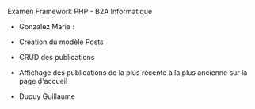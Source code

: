 Examen Framework PHP - B2A Informatique

- Gonzalez Marie :
 - Création du modèle Posts
 - CRUD des publications
 - Affichage des publications de la plus récente à la plus ancienne sur la page d'accueil


- Dupuy Guillaume
